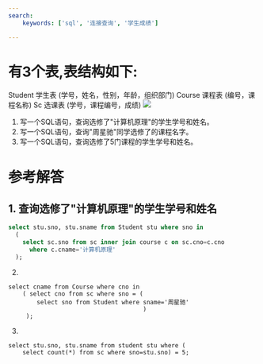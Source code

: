 ```yaml
---
search:
    keywords: ['sql', '连接查询', '学生成绩']

---
```



# 有3个表,表结构如下:
Student 学生表 (学号，姓名，性别，年龄，组织部门) 
Course 课程表 (编号，课程名称) 
Sc 选课表 (学号，课程编号，成绩) 
![](/assets/picture18.png)
1. 写一个SQL语句，查询选修了"计算机原理"的学生学号和姓名。
2. 写一个SQL语句，查询"周星驰"同学选修了的课程名字。
3. 写一个SQL语句，查询选修了5门课程的学生学号和姓名。


# 参考解答

## 1. 查询选修了"计算机原理"的学生学号和姓名
```sql
select stu.sno, stu.sname from Student stu where sno in
  (
    select sc.sno from sc inner join course c on sc.cno=c.cno 
      where c.cname='计算机原理'     
  ); 
```
2.
```
select cname from Course where cno in 
    ( select cno from sc where sno = (
        select sno from Student where sname='周星驰'
                                      )
     ); 

```
3.
```
select stu.sno, stu.sname from student stu where (
    select count(*) from sc where sno=stu.sno) = 5;
```


